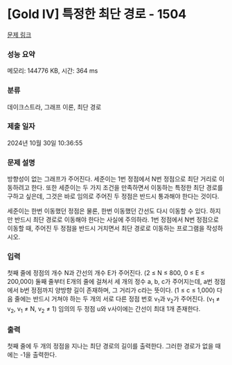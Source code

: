 # [Gold IV] 특정한 최단 경로 - 1504 

[문제 링크](https://www.acmicpc.net/problem/1504) 

### 성능 요약

메모리: 144776 KB, 시간: 364 ms

### 분류

데이크스트라, 그래프 이론, 최단 경로

### 제출 일자

2024년 10월 30일 10:36:55

### 문제 설명

<p>방향성이 없는 그래프가 주어진다. 세준이는 1번 정점에서 N번 정점으로 최단 거리로 이동하려고 한다. 또한 세준이는 두 가지 조건을 만족하면서 이동하는 특정한 최단 경로를 구하고 싶은데, 그것은 바로 임의로 주어진 두 정점은 반드시 통과해야 한다는 것이다.</p>

<p>세준이는 한번 이동했던 정점은 물론, 한번 이동했던 간선도 다시 이동할 수 있다. 하지만 반드시 최단 경로로 이동해야 한다는 사실에 주의하라. 1번 정점에서 N번 정점으로 이동할 때, 주어진 두 정점을 반드시 거치면서 최단 경로로 이동하는 프로그램을 작성하시오.</p>

### 입력 

 <p>첫째 줄에 정점의 개수 N과 간선의 개수 E가 주어진다. (2 ≤ N ≤ 800, 0 ≤ E ≤ 200,000) 둘째 줄부터 E개의 줄에 걸쳐서 세 개의 정수 a, b, c가 주어지는데, a번 정점에서 b번 정점까지 양방향 길이 존재하며, 그 거리가 c라는 뜻이다. (1 ≤ c ≤ 1,000) 다음 줄에는 반드시 거쳐야 하는 두 개의 서로 다른 정점 번호 v<sub>1</sub>과 v<sub>2</sub>가 주어진다. (v<sub>1</sub> ≠ v<sub>2</sub>, v<sub>1</sub> ≠ N, v<sub>2</sub> ≠ 1) 임의의 두 정점 u와 v사이에는 간선이 최대 1개 존재한다.</p>

### 출력 

 <p>첫째 줄에 두 개의 정점을 지나는 최단 경로의 길이를 출력한다. 그러한 경로가 없을 때에는 -1을 출력한다.</p>

